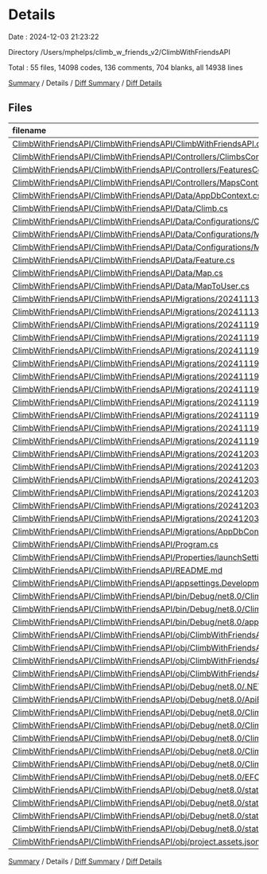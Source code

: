 # Details

Date : 2024-12-03 21:23:22

Directory /Users/mphelps/climb_w_friends_v2/ClimbWithFriendsAPI

Total : 55 files,  14098 codes, 136 comments, 704 blanks, all 14938 lines

[Summary](results.md) / Details / [Diff Summary](diff.md) / [Diff Details](diff-details.md)

## Files
| filename | language | code | comment | blank | total |
| :--- | :--- | ---: | ---: | ---: | ---: |
| [ClimbWithFriendsAPI/ClimbWithFriendsAPI/ClimbWithFriendsAPI.csproj](/ClimbWithFriendsAPI/ClimbWithFriendsAPI/ClimbWithFriendsAPI.csproj) | XML | 24 | 0 | 5 | 29 |
| [ClimbWithFriendsAPI/ClimbWithFriendsAPI/Controllers/ClimbsController.cs](/ClimbWithFriendsAPI/ClimbWithFriendsAPI/Controllers/ClimbsController.cs) | C# | 92 | 7 | 18 | 117 |
| [ClimbWithFriendsAPI/ClimbWithFriendsAPI/Controllers/FeaturesController.cs](/ClimbWithFriendsAPI/ClimbWithFriendsAPI/Controllers/FeaturesController.cs) | C# | 84 | 7 | 17 | 108 |
| [ClimbWithFriendsAPI/ClimbWithFriendsAPI/Controllers/MapsController.cs](/ClimbWithFriendsAPI/ClimbWithFriendsAPI/Controllers/MapsController.cs) | C# | 102 | 16 | 24 | 142 |
| [ClimbWithFriendsAPI/ClimbWithFriendsAPI/Data/AppDbContext.cs](/ClimbWithFriendsAPI/ClimbWithFriendsAPI/Data/AppDbContext.cs) | C# | 31 | 1 | 5 | 37 |
| [ClimbWithFriendsAPI/ClimbWithFriendsAPI/Data/Climb.cs](/ClimbWithFriendsAPI/ClimbWithFriendsAPI/Data/Climb.cs) | C# | 39 | 2 | 7 | 48 |
| [ClimbWithFriendsAPI/ClimbWithFriendsAPI/Data/Configurations/ClimbConfiguration.cs](/ClimbWithFriendsAPI/ClimbWithFriendsAPI/Data/Configurations/ClimbConfiguration.cs) | C# | 66 | 1 | 4 | 71 |
| [ClimbWithFriendsAPI/ClimbWithFriendsAPI/Data/Configurations/MapConfiguration.cs](/ClimbWithFriendsAPI/ClimbWithFriendsAPI/Data/Configurations/MapConfiguration.cs) | C# | 57 | 1 | 5 | 63 |
| [ClimbWithFriendsAPI/ClimbWithFriendsAPI/Data/Configurations/MapToUserConfiguration.cs](/ClimbWithFriendsAPI/ClimbWithFriendsAPI/Data/Configurations/MapToUserConfiguration.cs) | C# | 27 | 16 | 9 | 52 |
| [ClimbWithFriendsAPI/ClimbWithFriendsAPI/Data/Feature.cs](/ClimbWithFriendsAPI/ClimbWithFriendsAPI/Data/Feature.cs) | C# | 16 | 2 | 5 | 23 |
| [ClimbWithFriendsAPI/ClimbWithFriendsAPI/Data/Map.cs](/ClimbWithFriendsAPI/ClimbWithFriendsAPI/Data/Map.cs) | C# | 11 | 0 | 2 | 13 |
| [ClimbWithFriendsAPI/ClimbWithFriendsAPI/Data/MapToUser.cs](/ClimbWithFriendsAPI/ClimbWithFriendsAPI/Data/MapToUser.cs) | C# | 11 | 1 | 3 | 15 |
| [ClimbWithFriendsAPI/ClimbWithFriendsAPI/Migrations/20241113180933_init.Designer.cs](/ClimbWithFriendsAPI/ClimbWithFriendsAPI/Migrations/20241113180933_init.Designer.cs) | C# | 117 | 2 | 38 | 157 |
| [ClimbWithFriendsAPI/ClimbWithFriendsAPI/Migrations/20241113180933_init.cs](/ClimbWithFriendsAPI/ClimbWithFriendsAPI/Migrations/20241113180933_init.cs) | C# | 80 | 3 | 9 | 92 |
| [ClimbWithFriendsAPI/ClimbWithFriendsAPI/Migrations/20241119174640_dbseed.Designer.cs](/ClimbWithFriendsAPI/ClimbWithFriendsAPI/Migrations/20241119174640_dbseed.Designer.cs) | C# | 160 | 2 | 39 | 201 |
| [ClimbWithFriendsAPI/ClimbWithFriendsAPI/Migrations/20241119174640_dbseed.cs](/ClimbWithFriendsAPI/ClimbWithFriendsAPI/Migrations/20241119174640_dbseed.cs) | C# | 38 | 3 | 7 | 48 |
| [ClimbWithFriendsAPI/ClimbWithFriendsAPI/Migrations/20241119175528_climbtypelist.Designer.cs](/ClimbWithFriendsAPI/ClimbWithFriendsAPI/Migrations/20241119175528_climbtypelist.Designer.cs) | C# | 160 | 2 | 39 | 201 |
| [ClimbWithFriendsAPI/ClimbWithFriendsAPI/Migrations/20241119175528_climbtypelist.cs](/ClimbWithFriendsAPI/ClimbWithFriendsAPI/Migrations/20241119175528_climbtypelist.cs) | C# | 65 | 3 | 10 | 78 |
| [ClimbWithFriendsAPI/ClimbWithFriendsAPI/Migrations/20241119180102_climbtyperemovelist.Designer.cs](/ClimbWithFriendsAPI/ClimbWithFriendsAPI/Migrations/20241119180102_climbtyperemovelist.Designer.cs) | C# | 160 | 2 | 39 | 201 |
| [ClimbWithFriendsAPI/ClimbWithFriendsAPI/Migrations/20241119180102_climbtyperemovelist.cs](/ClimbWithFriendsAPI/ClimbWithFriendsAPI/Migrations/20241119180102_climbtyperemovelist.cs) | C# | 50 | 3 | 8 | 61 |
| [ClimbWithFriendsAPI/ClimbWithFriendsAPI/Migrations/20241119182253_removesrid.Designer.cs](/ClimbWithFriendsAPI/ClimbWithFriendsAPI/Migrations/20241119182253_removesrid.Designer.cs) | C# | 160 | 2 | 39 | 201 |
| [ClimbWithFriendsAPI/ClimbWithFriendsAPI/Migrations/20241119182253_removesrid.cs](/ClimbWithFriendsAPI/ClimbWithFriendsAPI/Migrations/20241119182253_removesrid.cs) | C# | 50 | 3 | 8 | 61 |
| [ClimbWithFriendsAPI/ClimbWithFriendsAPI/Migrations/20241119182539_updatepointtypeinseed.Designer.cs](/ClimbWithFriendsAPI/ClimbWithFriendsAPI/Migrations/20241119182539_updatepointtypeinseed.Designer.cs) | C# | 160 | 2 | 39 | 201 |
| [ClimbWithFriendsAPI/ClimbWithFriendsAPI/Migrations/20241119182539_updatepointtypeinseed.cs](/ClimbWithFriendsAPI/ClimbWithFriendsAPI/Migrations/20241119182539_updatepointtypeinseed.cs) | C# | 50 | 3 | 8 | 61 |
| [ClimbWithFriendsAPI/ClimbWithFriendsAPI/Migrations/20241203171904_maptosuertake2.Designer.cs](/ClimbWithFriendsAPI/ClimbWithFriendsAPI/Migrations/20241203171904_maptosuertake2.Designer.cs) | C# | 176 | 2 | 46 | 224 |
| [ClimbWithFriendsAPI/ClimbWithFriendsAPI/Migrations/20241203171904_maptosuertake2.cs](/ClimbWithFriendsAPI/ClimbWithFriendsAPI/Migrations/20241203171904_maptosuertake2.cs) | C# | 67 | 3 | 10 | 80 |
| [ClimbWithFriendsAPI/ClimbWithFriendsAPI/Migrations/20241203173501_addconfigurationfiles.Designer.cs](/ClimbWithFriendsAPI/ClimbWithFriendsAPI/Migrations/20241203173501_addconfigurationfiles.Designer.cs) | C# | 268 | 2 | 48 | 318 |
| [ClimbWithFriendsAPI/ClimbWithFriendsAPI/Migrations/20241203173501_addconfigurationfiles.cs](/ClimbWithFriendsAPI/ClimbWithFriendsAPI/Migrations/20241203173501_addconfigurationfiles.cs) | C# | 246 | 3 | 38 | 287 |
| [ClimbWithFriendsAPI/ClimbWithFriendsAPI/Migrations/20241203235233_AddUserIdAsString.Designer.cs](/ClimbWithFriendsAPI/ClimbWithFriendsAPI/Migrations/20241203235233_AddUserIdAsString.Designer.cs) | C# | 279 | 2 | 51 | 332 |
| [ClimbWithFriendsAPI/ClimbWithFriendsAPI/Migrations/20241203235233_AddUserIdAsString.cs](/ClimbWithFriendsAPI/ClimbWithFriendsAPI/Migrations/20241203235233_AddUserIdAsString.cs) | C# | 173 | 3 | 32 | 208 |
| [ClimbWithFriendsAPI/ClimbWithFriendsAPI/Migrations/AppDbContextModelSnapshot.cs](/ClimbWithFriendsAPI/ClimbWithFriendsAPI/Migrations/AppDbContextModelSnapshot.cs) | C# | 277 | 1 | 51 | 329 |
| [ClimbWithFriendsAPI/ClimbWithFriendsAPI/Program.cs](/ClimbWithFriendsAPI/ClimbWithFriendsAPI/Program.cs) | C# | 37 | 7 | 14 | 58 |
| [ClimbWithFriendsAPI/ClimbWithFriendsAPI/Properties/launchSettings.json](/ClimbWithFriendsAPI/ClimbWithFriendsAPI/Properties/launchSettings.json) | JSON | 41 | 0 | 1 | 42 |
| [ClimbWithFriendsAPI/ClimbWithFriendsAPI/README.md](/ClimbWithFriendsAPI/ClimbWithFriendsAPI/README.md) | Markdown | 19 | 0 | 5 | 24 |
| [ClimbWithFriendsAPI/ClimbWithFriendsAPI/appsettings.Development.json](/ClimbWithFriendsAPI/ClimbWithFriendsAPI/appsettings.Development.json) | JSON | 8 | 0 | 1 | 9 |
| [ClimbWithFriendsAPI/ClimbWithFriendsAPI/bin/Debug/net8.0/ClimbWithFriendsAPI.deps.json](/ClimbWithFriendsAPI/ClimbWithFriendsAPI/bin/Debug/net8.0/ClimbWithFriendsAPI.deps.json) | JSON | 2,837 | 0 | 0 | 2,837 |
| [ClimbWithFriendsAPI/ClimbWithFriendsAPI/bin/Debug/net8.0/ClimbWithFriendsAPI.runtimeconfig.json](/ClimbWithFriendsAPI/ClimbWithFriendsAPI/bin/Debug/net8.0/ClimbWithFriendsAPI.runtimeconfig.json) | JSON | 20 | 0 | 0 | 20 |
| [ClimbWithFriendsAPI/ClimbWithFriendsAPI/bin/Debug/net8.0/appsettings.Development.json](/ClimbWithFriendsAPI/ClimbWithFriendsAPI/bin/Debug/net8.0/appsettings.Development.json) | JSON | 8 | 0 | 1 | 9 |
| [ClimbWithFriendsAPI/ClimbWithFriendsAPI/obj/ClimbWithFriendsAPI.csproj.EntityFrameworkCore.targets](/ClimbWithFriendsAPI/ClimbWithFriendsAPI/obj/ClimbWithFriendsAPI.csproj.EntityFrameworkCore.targets) | XML | 28 | 0 | 1 | 29 |
| [ClimbWithFriendsAPI/ClimbWithFriendsAPI/obj/ClimbWithFriendsAPI.csproj.nuget.dgspec.json](/ClimbWithFriendsAPI/ClimbWithFriendsAPI/obj/ClimbWithFriendsAPI.csproj.nuget.dgspec.json) | JSON | 109 | 0 | 0 | 109 |
| [ClimbWithFriendsAPI/ClimbWithFriendsAPI/obj/ClimbWithFriendsAPI.csproj.nuget.g.props](/ClimbWithFriendsAPI/ClimbWithFriendsAPI/obj/ClimbWithFriendsAPI.csproj.nuget.g.props) | XML | 28 | 0 | 0 | 28 |
| [ClimbWithFriendsAPI/ClimbWithFriendsAPI/obj/ClimbWithFriendsAPI.csproj.nuget.g.targets](/ClimbWithFriendsAPI/ClimbWithFriendsAPI/obj/ClimbWithFriendsAPI.csproj.nuget.g.targets) | XML | 11 | 0 | 0 | 11 |
| [ClimbWithFriendsAPI/ClimbWithFriendsAPI/obj/Debug/net8.0/.NETCoreApp,Version=v8.0.AssemblyAttributes.cs](/ClimbWithFriendsAPI/ClimbWithFriendsAPI/obj/Debug/net8.0/.NETCoreApp,Version=v8.0.AssemblyAttributes.cs) | C# | 3 | 1 | 1 | 5 |
| [ClimbWithFriendsAPI/ClimbWithFriendsAPI/obj/Debug/net8.0/ApiEndpoints.json](/ClimbWithFriendsAPI/ClimbWithFriendsAPI/obj/Debug/net8.0/ApiEndpoints.json) | JSON | 381 | 0 | 0 | 381 |
| [ClimbWithFriendsAPI/ClimbWithFriendsAPI/obj/Debug/net8.0/ClimbWithFriendsAPI.AssemblyInfo.cs](/ClimbWithFriendsAPI/ClimbWithFriendsAPI/obj/Debug/net8.0/ClimbWithFriendsAPI.AssemblyInfo.cs) | C# | 9 | 9 | 5 | 23 |
| [ClimbWithFriendsAPI/ClimbWithFriendsAPI/obj/Debug/net8.0/ClimbWithFriendsAPI.GeneratedMSBuildEditorConfig.editorconfig](/ClimbWithFriendsAPI/ClimbWithFriendsAPI/obj/Debug/net8.0/ClimbWithFriendsAPI.GeneratedMSBuildEditorConfig.editorconfig) | Properties | 27 | 0 | 1 | 28 |
| [ClimbWithFriendsAPI/ClimbWithFriendsAPI/obj/Debug/net8.0/ClimbWithFriendsAPI.GlobalUsings.g.cs](/ClimbWithFriendsAPI/ClimbWithFriendsAPI/obj/Debug/net8.0/ClimbWithFriendsAPI.GlobalUsings.g.cs) | C# | 16 | 1 | 1 | 18 |
| [ClimbWithFriendsAPI/ClimbWithFriendsAPI/obj/Debug/net8.0/ClimbWithFriendsAPI.MvcApplicationPartsAssemblyInfo.cs](/ClimbWithFriendsAPI/ClimbWithFriendsAPI/obj/Debug/net8.0/ClimbWithFriendsAPI.MvcApplicationPartsAssemblyInfo.cs) | C# | 3 | 9 | 5 | 17 |
| [ClimbWithFriendsAPI/ClimbWithFriendsAPI/obj/Debug/net8.0/ClimbWithFriendsAPI.sourcelink.json](/ClimbWithFriendsAPI/ClimbWithFriendsAPI/obj/Debug/net8.0/ClimbWithFriendsAPI.sourcelink.json) | JSON | 1 | 0 | 0 | 1 |
| [ClimbWithFriendsAPI/ClimbWithFriendsAPI/obj/Debug/net8.0/EFCoreNpgsqlNetTopologySuite.cs](/ClimbWithFriendsAPI/ClimbWithFriendsAPI/obj/Debug/net8.0/EFCoreNpgsqlNetTopologySuite.cs) | C# | 4 | 9 | 5 | 18 |
| [ClimbWithFriendsAPI/ClimbWithFriendsAPI/obj/Debug/net8.0/staticwebassets.build.json](/ClimbWithFriendsAPI/ClimbWithFriendsAPI/obj/Debug/net8.0/staticwebassets.build.json) | JSON | 11 | 0 | 0 | 11 |
| [ClimbWithFriendsAPI/ClimbWithFriendsAPI/obj/Debug/net8.0/staticwebassets/msbuild.build.ClimbWithFriendsAPI.props](/ClimbWithFriendsAPI/ClimbWithFriendsAPI/obj/Debug/net8.0/staticwebassets/msbuild.build.ClimbWithFriendsAPI.props) | XML | 3 | 0 | 0 | 3 |
| [ClimbWithFriendsAPI/ClimbWithFriendsAPI/obj/Debug/net8.0/staticwebassets/msbuild.buildMultiTargeting.ClimbWithFriendsAPI.props](/ClimbWithFriendsAPI/ClimbWithFriendsAPI/obj/Debug/net8.0/staticwebassets/msbuild.buildMultiTargeting.ClimbWithFriendsAPI.props) | XML | 3 | 0 | 0 | 3 |
| [ClimbWithFriendsAPI/ClimbWithFriendsAPI/obj/Debug/net8.0/staticwebassets/msbuild.buildTransitive.ClimbWithFriendsAPI.props](/ClimbWithFriendsAPI/ClimbWithFriendsAPI/obj/Debug/net8.0/staticwebassets/msbuild.buildTransitive.ClimbWithFriendsAPI.props) | XML | 3 | 0 | 0 | 3 |
| [ClimbWithFriendsAPI/ClimbWithFriendsAPI/obj/project.assets.json](/ClimbWithFriendsAPI/ClimbWithFriendsAPI/obj/project.assets.json) | JSON | 7,192 | 0 | 0 | 7,192 |

[Summary](results.md) / Details / [Diff Summary](diff.md) / [Diff Details](diff-details.md)
